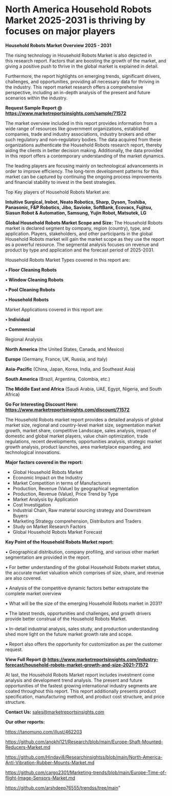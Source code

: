 # North America Household Robots Market 2025-2031 is thriving by focuses on major players

<Strong> Household Robots Market Overview 2025 - 2031</strong>

The rising technology in Household Robots Market is also depicted in this research report. Factors that are boosting the growth of the market, and giving a positive push to thrive in the global market is explained in detail.

Furthermore, the report highlights on emerging trends, significant drivers, challenges, and opportunities, providing all necessary data for thriving in the industry. This report market research offers a comprehensive perspective, including an in-depth analysis of the present and future scenarios within the industry.

<strong>Request Sample Report @ <a href=https://www.marketreportsinsights.com/sample/71572>https://www.marketreportsinsights.com/sample/71572</a></strong>

The market overview included in this report provides information from a wide range of resources like government organizations, established companies, trade and industry associations, industry brokers and other such regulatory and non-regulatory bodies. The data acquired from these organizations authenticate the Household Robots research report, thereby aiding the clients in better decision making. Additionally, the data provided in this report offers a contemporary understanding of the market dynamics.

The leading players are focusing mainly on technological advancements in order to improve efficiency. The long-term development patterns for this market can be captured by continuing the ongoing process improvements and financial stability to invest in the best strategies.

Top Key players of Household Robots Market are:

<strong>Intuitive Surgical, Irobot, Neato Robotics, Sharp, Dyson, Toshiba, Panasonic, F&P Robotics, Jibo, Savioke, SoftBank, Ecovacs, Fujitsu, Siasun Robot & Automation, Samsung, Yujin Robot, Matsutek, LG</strong>

<strong><b>Global Household Robots Market Scope and Size:</b></strong>
The Household Robots market is declared segment by company, region (country), type, and application. Players, stakeholders, and other participants in the global Household Robots market will gain the market scope as they use the report as a powerful resource. The segmental analysis focuses on revenue and product by type and application and the forecast period of 2025-2031.

Household Robots Market Types covered in this report are:

<strong>• Floor Cleaning Robots

• Window Cleaning Robots

• Pool Cleaning Robots

• Household Robots</strong>

Market Applications covered in this report are:

<strong>• Individual

• Commercial</strong> 

Regional Analysis

<strong>North America</strong> (the United States, Canada, and Mexico)

<strong>Europe</strong> (Germany, France, UK, Russia, and Italy)

<strong>Asia-Pacific</strong> (China, Japan, Korea, India, and Southeast Asia)

<strong>South America</strong> (Brazil, Argentina, Colombia, etc.)

<strong>The Middle East and Africa</strong> (Saudi Arabia, UAE, Egypt, Nigeria, and South Africa)

<strong>Go For Interesting Discount Here: <a href=https://www.marketreportsinsights.com/discount/71572>https://www.marketreportsinsights.com/discount/71572</a></strong>

The Household Robots market report provides a detailed analysis of global market size, regional and country-level market size, segmentation market growth, market share, competitive Landscape, sales analysis, impact of domestic and global market players, value chain optimization, trade regulations, recent developments, opportunities analysis, strategic market growth analysis, product launches, area marketplace expanding, and technological innovations.

<strong><b>Major factors covered in the report:</b></strong>
<ul>
  <li>Global Household Robots Market </li>
  <li>Economic Impact on the Industry</li>
  <li>Market Competition in terms of Manufacturers</li>
  <li>Production, Revenue (Value) by geographical segmentation</li>
  <li>Production, Revenue (Value), Price Trend by Type</li>
  <li>Market Analysis by Application</li>
  <li>Cost Investigation</li>
  <li>Industrial Chain, Raw material sourcing strategy and Downstream Buyers</li>
  <li>Marketing Strategy comprehension, Distributors and Traders</li>
  <li>Study on Market Research Factors</li>
  <li>Global Household Robots Market Forecast</li>
</ul>

<strong><b>Key Point of the Household Robots Market report:</b></strong>

• Geographical distribution, company profiling, and various other market segmentation are provided in the report.

• For better understanding of the global Household Robots market status, the accurate market valuation which comprises of size, share, and revenue are also covered.

• Analysis of the competitive dynamic factors better extrapolate the complete market overview

• What will be the size of the emerging Household Robots market in 2031?

• The latest trends, opportunities and challenges, and growth drivers provide better construal of the Household Robots Market.

• In-detail industrial analysis, sales study, and production understanding shed more light on the future market growth rate and scope.

• Report also offers the opportunity for customization as per the customer request.

<strong><b>View Full Report @ <a href=https://www.marketreportsinsights.com/industry-forecast/household-robots-market-growth-and-size-2021-71572>https://www.marketreportsinsights.com/industry-forecast/household-robots-market-growth-and-size-2021-71572</a></b></strong>


At last, the Household Robots Market report includes investment come analysis and development trend analysis. The present and future opportunities of the fastest growing international industry segments are coated throughout this report. This report additionally presents product specification, manufacturing method, and product cost structure, and price structure.

<strong>Contact Us:</strong>
sales@marketreportsinsights.com

<strong>Our other reports:</strong>

<a href=https://tanomuno.com/illust/462203>https://tanomuno.com/illust/462203</a>

<a href=https://github.com/anokhi121/Research/blob/main/Europe-Shaft-Mounted-Reducers-Market.md>https://github.com/anokhi121/Research/blob/main/Europe-Shaft-Mounted-Reducers-Market.md</a>

<a href=https://github.com/Hindavi8/Researchinsightss/blob/main/North-America-Anti-Vibration-Rubber-Mounts-Market.md>https://github.com/Hindavi8/Researchinsightss/blob/main/North-America-Anti-Vibration-Rubber-Mounts-Market.md</a>

<a href=https://github.com/cargo2301/Marketing-trends/blob/main/Europe-Time-of-flight-Image-Sensors-Market.md>https://github.com/cargo2301/Marketing-trends/blob/main/Europe-Time-of-flight-Image-Sensors-Market.md</a>

<a href=https://github.com/arshdeep76555/trendss/tree/main>https://github.com/arshdeep76555/trendss/tree/main</a>"
